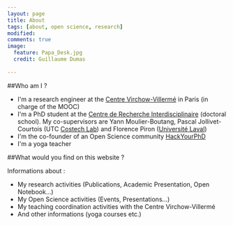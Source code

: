 ```yaml
---
layout: page
title: About 
tags: [about, open science, research]
modified:
comments: true
image:
  feature: Papa_Desk.jpg
  credit: Guillaume Dumas
  
---
```

##Who am I ?

- I'm a research engineer at the [Centre Virchow-Villermé](virchowvillerme.eu) in Paris (in charge of the MOOC) 
- I'm a PhD student at the [Centre de Recherche Interdisciplinaire](http://cri-paris.org/) (doctoral school). My co-supervisors are Yann Moulier-Boutang, Pascal Jollivet-Courtois (UTC [Costech Lab](http://www.utc.fr/costech/)) and Florence Piron ([Université Laval](http://www2.ulaval.ca/en/home.html))
- I'm the co-founder of an Open Science community [HackYourPhD](hackyourphd.org)
- I'm a yoga teacher

##What would you find on this website ? 

Informations about : 

- My research activities (Publications, Academic Presentation, Open Notebook...)
- My Open Science activities (Events, Presentations...)
- My teaching coordination activities with the Centre Virchow-Villermé
- And other informations (yoga courses etc.)



